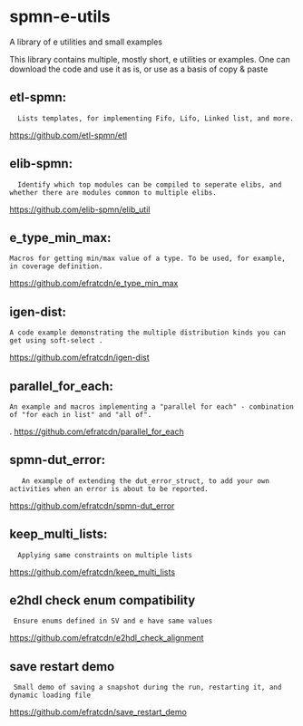 # spmn-e-utils
A library of e utilities and small examples

This library contains multiple, mostly short, e utilities or examples. One can download the code and use it as is, or use as a basis of copy & paste



  etl-spmn: 
  --------
  
      Lists templates, for implementing Fifo, Lifo, Linked list, and more.
  https://github.com/etl-spmn/etl 
    
      
 
 elib-spmn:
 ----------
      Identify which top modules can be compiled to seperate elibs, and whether there are modules common to multiple elibs.
https://github.com/elib-spmn/elib_util
     

e_type_min_max:
---------------
	Macros for getting min/max value of a type. To be used, for example, in coverage definition.
https://github.com/efratcdn/e_type_min_max
      

igen-dist:
----------
	A code example demonstrating the multiple distribution kinds you can get using soft-select .
https://github.com/efratcdn/igen-dist

parallel_for_each:
-----------------
	An example and macros implementing a "parallel for each" - combination of "for each in list" and "all of".
.
https://github.com/efratcdn/parallel_for_each


spmn-dut_error:
--------------
       An example of extending the dut_error_struct, to add your own activities when an error is about to be reported.
       
https://github.com/efratcdn/spmn-dut_error


keep_multi_lists:
----------------
      Applying same constraints on multiple lists

https://github.com/efratcdn/keep_multi_lists


e2hdl check enum compatibility 
------------------------------
     Ensure enums defined in SV and e have same values
     
https://github.com/efratcdn/e2hdl_check_alignment


save restart demo
-----------------
     Small demo of saving a snapshot during the run, restarting it, and dynamic loading file
     
https://github.com/efratcdn/save_restart_demo

